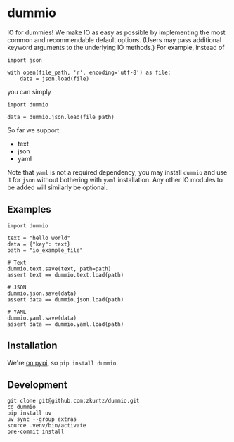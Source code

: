 # dummio

IO for dummies! We make IO as easy as possible by implementing the most common and recommendable default options. (Users may pass additional keyword arguments to the underlying IO methods.) For example, instead of
```
import json

with open(file_path, 'r', encoding='utf-8') as file:
    data = json.load(file)
```
you can simply
```
import dummio

data = dummio.json.load(file_path)
```

So far we support:
- text
- json
- yaml

Note that `yaml` is not a required dependency; you may install `dummio` and use it for `json` without bothering with `yaml` installation. Any other IO modules to be added will similarly be optional.

## Examples

```
import dummio

text = "hello world"
data = {"key": text}
path = "io_example_file"

# Text
dummio.text.save(text, path=path)
assert text == dummio.text.load(path)

# JSON
dummio.json.save(data)
assert data == dummio.json.load(path)

# YAML
dummio.yaml.save(data)
assert data == dummio.yaml.load(path)
```

## Installation

We're [on pypi](https://pypi.org/project/dummio/), so `pip install dummio`.

## Development

```
git clone git@github.com:zkurtz/dummio.git
cd dummio
pip install uv
uv sync --group extras
source .venv/bin/activate
pre-commit install
```
